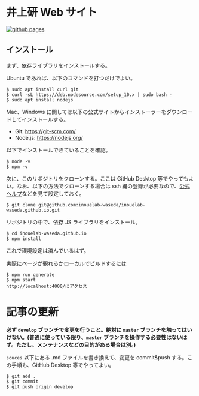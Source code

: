 # 井上研 Web サイト
[![github pages](https://github.com/inouelab-waseda/inouelab-waseda.github.io/workflows/github%20pages/badge.svg)](https://travis-ci.com/inouelab-waseda/inouelab-waseda.github.io)

## インストール
まず、依存ライブラリをインストールする。

Ubuntu であれば、以下のコマンドを打つだけでよい。

```
$ sudo apt install curl git
$ curl -sL https://deb.nodesource.com/setup_10.x | sudo bash -
$ sudo apt install nodejs
```

Mac、Windows に関しては以下の公式サイトからインストーラーをダウンロードしてインストールする。

- Git: https://git-scm.com/
- Node.js: https://nodejs.org/


以下でインストールできていることを確認。

```
$ node -v
$ npm -v
```

次に、このリポジトリをクローンする。ここは GitHub Desktop 等でやってもよい。なお、以下の方法でクローンする場合は ssh 鍵の登録が必要なので、[公式ヘルプ](https://help.github.com/en/articles/connecting-to-github-with-ssh)などを見て設定しておく。

```
$ git clone git@github.com:inouelab-waseda/inouelab-waseda.github.io.git
```


リポジトリの中で、依存 JS ライブラリをインストール。

```
$ cd inouelab-waseda.github.io
$ npm install
```

これで環境設定は済んでいるはず。

実際にページが観れるかローカルでビルドするには
```
$ npm run generate
$ npm start
http://localhost:4000/にアクセス
```

# 記事の更新
**必ず `develop` ブランチで変更を行うこと。絶対に `master` ブランチを触ってはいけない。(普通に使っている限り、`master` ブランチを操作する必要性はないはず。ただし、メンテナンスなどの目的がある場合は別。)**

`souces` 以下にある .md ファイルを書き換えて、変更を commit&push する。この手順も、GitHub Desktop 等でやってよい。

```
$ git add .
$ git commit
$ git push origin develop
```




